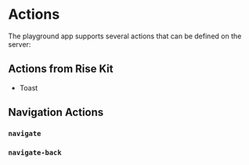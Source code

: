 # Actions

The playground app supports several actions that can be defined on the server:

## Actions from Rise Kit

- Toast

## Navigation Actions

### `navigate`

### `navigate-back`